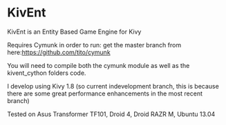KivEnt
======

KivEnt is an Entity Based Game Engine for Kivy

Requires Cymunk in order to run: 
get the master branch from here:https://github.com/tito/cymunk

You will need to compile both the cymunk module as well as the kivent_cython folders code.

I develop using Kivy 1.8 (so current indevelopment branch, this is because there are some great performance enhancements
in the most recent branch)

Tested on Asus Transformer TF101, Droid 4, Droid RAZR M, Ubuntu 13.04 
